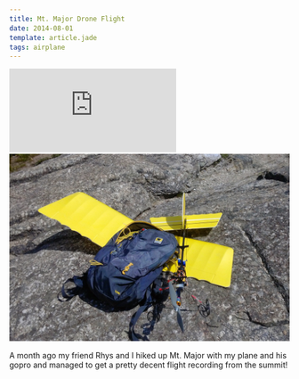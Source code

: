 ```yaml
---
title: Mt. Major Drone Flight
date: 2014-08-01
template: article.jade
tags: airplane
---
```


<div class="media-container">

<iframe src="http://www.youtube.com/embed/Ak_TNK0fq_M" frameborder="0" allowfullscreen></iframe>

<img src="/images/posts/IMG_20140623_145234.jpg">

</div>

A month ago my friend Rhys and I hiked up Mt. Major with my plane and his gopro and managed to get a pretty decent flight recording from the summit!
